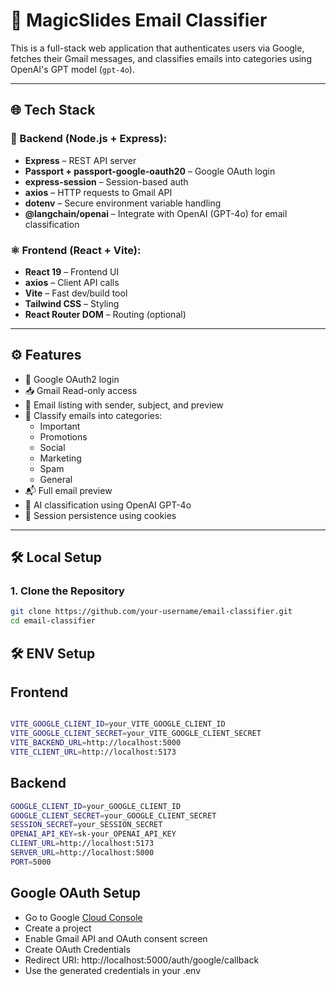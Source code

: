 # 📧 MagicSlides Email Classifier

This is a full-stack web application that authenticates users via Google, fetches their Gmail messages, and classifies emails into categories using OpenAI's GPT model (`gpt-4o`).

---

## 🌐 Tech Stack

### 🔧 Backend (Node.js + Express):
- **Express** – REST API server
- **Passport + passport-google-oauth20** – Google OAuth login
- **express-session** – Session-based auth
- **axios** – HTTP requests to Gmail API
- **dotenv** – Secure environment variable handling
- **@langchain/openai** – Integrate with OpenAI (GPT-4o) for email classification

### ⚛️ Frontend (React + Vite):
- **React 19** – Frontend UI
- **axios** – Client API calls
- **Vite** – Fast dev/build tool
- **Tailwind CSS** – Styling
- **React Router DOM** – Routing (optional)

---

## ⚙️ Features

- 🔐 Google OAuth2 login
- 📥 Gmail Read-only access
- 📃 Email listing with sender, subject, and preview
- 🧠 Classify emails into categories:
  - Important
  - Promotions
  - Social
  - Marketing
  - Spam
  - General
- 📬 Full email preview
- 🧠 AI classification using OpenAI GPT-4o
- 🧠 Session persistence using cookies

---

## 🛠️ Local Setup

### 1. Clone the Repository

```bash
git clone https://github.com/your-username/email-classifier.git
cd email-classifier


```
## 🛠️ ENV Setup

## Frontend
```bash

VITE_GOOGLE_CLIENT_ID=your_VITE_GOOGLE_CLIENT_ID
VITE_GOOGLE_CLIENT_SECRET=your_VITE_GOOGLE_CLIENT_SECRET
VITE_BACKEND_URL=http://localhost:5000
VITE_CLIENT_URL=http://localhost:5173
```
## Backend
```bash
GOOGLE_CLIENT_ID=your_GOOGLE_CLIENT_ID
GOOGLE_CLIENT_SECRET=your_GOOGLE_CLIENT_SECRET
SESSION_SECRET=your_SESSION_SECRET
OPENAI_API_KEY=sk-your_OPENAI_API_KEY
CLIENT_URL=http://localhost:5173
SERVER_URL=http://localhost:5000
PORT=5000
```
## Google OAuth Setup

- Go to Google [Cloud Console](https://console.cloud.google.com/welcome/new?pli=1&inv=1&invt=AbxTnQ)
- Create a project
- Enable Gmail API and OAuth consent screen
- Create OAuth Credentials
- Redirect URI: http://localhost:5000/auth/google/callback
- Use the generated credentials in your .env


